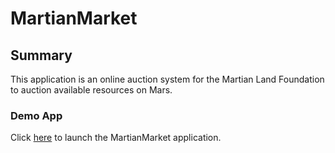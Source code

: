 # MartianMarket

## Summary
This application is an online auction system for the Martian Land Foundation to auction available resources on Mars.

### Demo App
Click [here](index.html) to launch the MartianMarket application.
